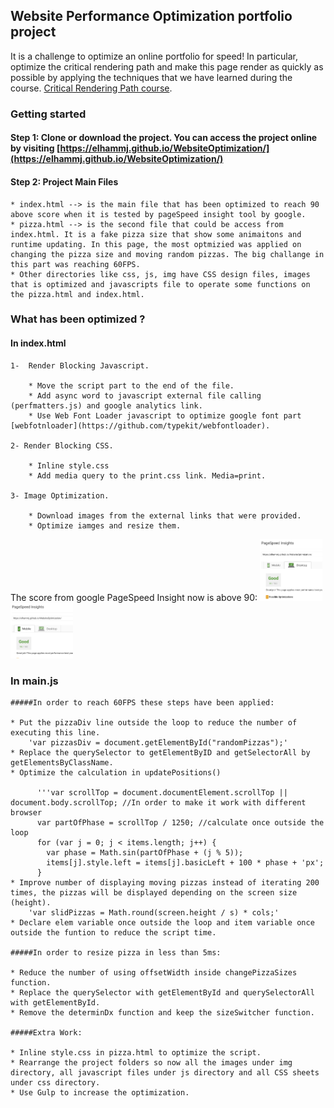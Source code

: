 ## Website Performance Optimization portfolio project

It is a challenge to optimize an online portfolio for speed! In particular, optimize the critical rendering path and make this page render as quickly as possible by applying the techniques that we have learned during the course. [Critical Rendering Path course](https://www.udacity.com/course/ud884).

### Getting started

#### Step 1: Clone or download the project. You can access the project online by visiting [https://elhammj.github.io/WebsiteOptimization/](https://elhammj.github.io/WebsiteOptimization/)

#### Step 2: Project Main Files 
 	* index.html --> is the main file that has been optimized to reach 90 above score when it is tested by pageSpeed insight tool by google. 
	* pizza.html --> is the second file that could be access from index.html. It is a fake pizza size that show some animaitons and runtime updating. In this page, the most optmizied was applied on changing the pizza size and moving random pizzas. The big challange in this part was reaching 60FPS. 
	* Other directories like css, js, img have CSS design files, images that is optimized and javascripts file to operate some functions on the pizza.html and index.html. 

### What has been optimized ? 

#### In index.html

	1- 	Render Blocking Javascript. 
	
		* Move the script part to the end of the file. 
		* Add async word to javascript external file calling (perfmatters.js) and google analytics link. 
		* Use Web Font Loader javascript to optimize google font part [webfotnloader](https://github.com/typekit/webfontloader). 
		
	2- Render Blocking CSS. 
	
		* Inline style.css
		* Add media query to the print.css link. Media=print. 
		
	3- Image Optimization. 
	
		* Download images from the external links that were provided.
		* Optimize iamges and resize them. 

The score from google PageSpeed Insight now is above 90:
<img src="img/githubdesktop.png" style="width:100px">
<img src="img/githubmobile.png" style="width:100px">

### In main.js

	#####In order to reach 60FPS these steps have been applied:
	
	* Put the pizzaDiv line outside the loop to reduce the number of executing this line. 
		'var pizzasDiv = document.getElementById("randomPizzas");' 
	* Replace the querySelector to getElementByID and getSelectorAll by getElementsByClassName.
	* Optimize the calculation in updatePositions()
	
		  '''var scrollTop = document.documentElement.scrollTop || document.body.scrollTop; //In order to make it work with different browser
		  var partOfPhase = scrollTop / 1250; //calculate once outside the loop
  		  for (var j = 0; j < items.length; j++) {
    		var phase = Math.sin(partOfPhase + (j % 5));
    		items[j].style.left = items[j].basicLeft + 100 * phase + 'px';
  		  }
	* Improve number of displaying moving pizzas instead of iterating 200 times, the pizzas will be displayed depending on the screen size (height).
		'var slidPizzas = Math.round(screen.height / s) * cols;'
	* Declare elem variable once outside the loop and item variable once outside the funtion to reduce the script time. 
	
	#####In order to resize pizza in less than 5ms:
	
	* Reduce the number of using offsetWidth inside changePizzaSizes function.
	* Replace the querySelector with getElementById and querySelectorAll with getElementById.
	* Remove the determinDx function and keep the sizeSwitcher function. 

	#####Extra Work:
	
	* Inline style.css in pizza.html to optimize the script. 
	* Rearrange the project folders so now all the images under img directory, all javascript files under js directory and all CSS sheets under css directory. 
	* Use Gulp to increase the optimization. 


